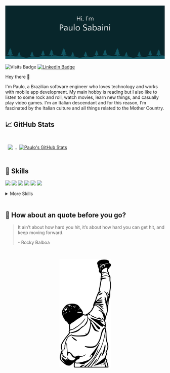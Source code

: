 ![Paulo's GitHub Banner](./assets/github_header.png)

![Visits Badge](https://badges.pufler.dev/visits/paulosabaini/paulosabaini)
[![LinkedIn Badge](https://img.shields.io/badge/LinkedIn-Profile-informational?style=flat&logo=linkedin&logoColor=white&color=0D76A8)](https://www.linkedin.com/in/paulosabaini/)

Hey there 👋

I'm Paulo, a Brazilian software engineer who loves technology and works with mobile app development. My main hobby is reading but I also like to listen to some rock and roll, watch movies, learn new things, and casually play video games. I'm an Italian descendant and for this reason, I'm fascinated by the Italian culture and all things related to the Mother Country.

## &#x1f4c8; GitHub Stats

<br>

<a href="https://github.com/paulosabaini">
  <img align="center" style="margin:0.5rem" src="https://github-readme-stats.vercel.app/api/top-langs/?username=paulosabaini&hide=html,css&title_color=ffffff&text_color=c9cacc&icon_color=4AB197&bg_color=1A2B34" />
</a>

<a href="https://github.com/paulosabaini">
  <img align="center" style="margin:0.5rem" src="https://github-readme-stats.vercel.app/api?username=paulosabaini&show_icons=true&line_height=27&count_private=true&title_color=ffffff&text_color=c9cacc&icon_color=4AB097&bg_color=1A2B34" alt="Paulo's GitHub Stats" />
</a>

<br>
<br>

## 💼 Skills

![](https://img.shields.io/badge/Code-Android-informational?style=flat&logo=android&logoColor=white&color=4AB197)
![](https://img.shields.io/badge/Code-Kotlin-informational?style=flat&logo=kotlin&logoColor=white&color=4AB197)
![](https://img.shields.io/badge/Code-Java-informational?style=flat&logo=java&logoColor=white&color=4AB197)
![](https://img.shields.io/badge/Code-Python-informational?style=flat&logo=python&logoColor=white&color=4AB197)
![](https://img.shields.io/badge/Code-JavaScript-informational?style=flat&logo=JavaScript&logoColor=white&color=4AB197)
![](https://img.shields.io/badge/Code-SQLite-informational?style=flat&logo=sqlite&logoColor=white&color=4AB197)

<details>
<summary>More Skills</summary>
<br>
  
![](https://img.shields.io/badge/Tools-Android_Studio-informational?style=flat&logo=AndroidStudio&logoColor=white&color=4AB197)
![](https://img.shields.io/badge/Tools-Git-informational?style=flat&logo=Git&logoColor=white&color=4AB197)
![](https://img.shields.io/badge/Tools-REST_API-informational?style=flat&logo=Rest&logoColor=white&color=4AB197) 
![](https://img.shields.io/badge/Tools-Linux-informational?style=flat&logo=Linux&logoColor=white&color=4AB197)
![](https://img.shields.io/badge/Tools-JSON-informational?style=flat&logo=JSON&logoColor=white&color=4AB197)

<br>
  
![](https://img.shields.io/badge/Android-Android_Jetpack-informational?style=flat&logo=Android&logoColor=white&color=4AB197)
![](https://img.shields.io/badge/Android-Unit_Testing-informational?style=flat&logo=kotlin&logoColor=white&color=4AB197)
![](https://img.shields.io/badge/Android-Retrofit-informational?style=flat&logo=android&logoColor=white&color=4AB197)
![](https://img.shields.io/badge/Android-Room-informational?style=flat&logo=sqlite&logoColor=white&color=4AB197)
![](https://img.shields.io/badge/Android-MVVM-informational?style=flat&logo=android&logoColor=white&color=4AB197)
![](https://img.shields.io/badge/Android-Gradle-informational?style=flat&logo=gradle&logoColor=white&color=4AB197)
![](https://img.shields.io/badge/Android-Coroutines-informational?style=flat&logo=kotlin&logoColor=white&color=4AB197)
![](https://img.shields.io/badge/Android-DI-informational?style=flat&logo=android&logoColor=white&color=4AB197)
![](https://img.shields.io/badge/Android-Hilt-informational?style=flat&logo=android&logoColor=white&color=4AB197)
![](https://img.shields.io/badge/Android-Koin-informational?style=flat&logo=android&logoColor=white&color=4AB197)
![](https://img.shields.io/badge/Android-Material_Design-informational?style=flat&logo=MaterialDesign&logoColor=white&color=4AB197)
![](https://img.shields.io/badge/Android-Jetpack_Compose-informational?style=flat&logo=JetpackCompose&logoColor=white&color=4AB197)

</details>

<br>

## 📣 How about an quote before you go?

> It ain’t about how hard you hit, it’s about how hard you can get hit, and keep moving forward.
>
> <p>- Rocky Balboa</p>

<br>

<p align="center">
  <img src="./assets/rocky.png" alt="Rocky Balboa"/>
</p>

